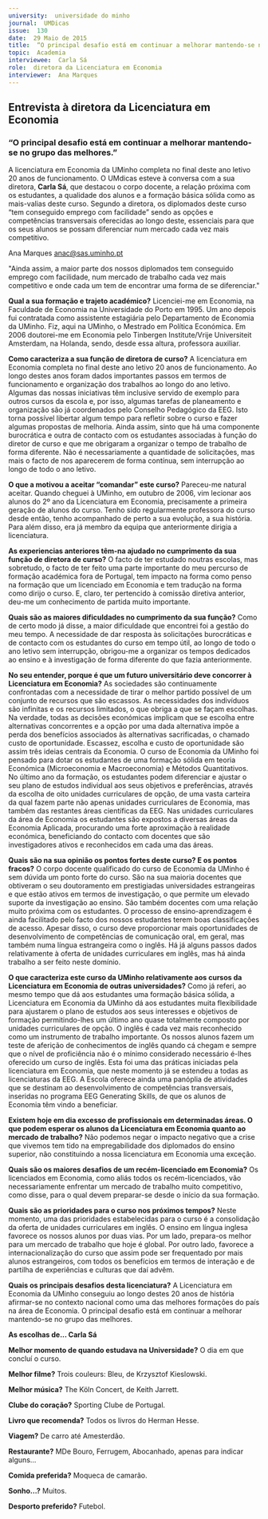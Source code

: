 ```yaml
---
university:  universidade do minho
journal:  UMDicas
issue:  130
date:  29 Maio de 2015
title:  “O principal desafio está em continuar a melhorar mantendo-se no grupo das melhores.”
topic:  Academia
interviewee:  Carla Sá
role:  diretora da Licenciatura em Economia
interviewer:  Ana Marques
---
```

 

 ## Entrevista à diretora da Licenciatura em Economia 

 ### “O principal desafio está em continuar a melhorar mantendo-se no grupo das melhores.”

 A licenciatura em Economia da UMinho completa no final deste ano letivo 20 anos de funcionamento.
 O UMdicas esteve à conversa com a sua diretora, **Carla Sá**, que destacou o corpo docente, a relação próxima com os estudantes, a qualidade dos alunos e a formação básica sólida como as mais-valias deste curso. Segundo a diretora, os diplomados deste curso “tem conseguido emprego com facilidade” sendo as opções e competências transversais oferecidas ao longo deste, essenciais para que os seus alunos se possam diferenciar num mercado cada vez mais competitivo.

 Ana Marques 
 anac@sas.uminho.pt 

 "Ainda assim, a maior parte dos nossos diplomados tem conseguido emprego com facilidade, num mercado de trabalho cada vez mais competitivo e onde cada um tem de encontrar uma forma de se diferenciar."

 **Qual a sua formação e trajeto académico?**
 Licenciei-me em Economia, na Faculdade de Economia na Universidade do Porto em 1995. Um ano depois fui contratada como assistente estagiária pelo Departamento de Economia da UMinho. Fiz, aqui na UMinho, o Mestrado em Política Económica. Em 2006 doutorei-me em Economia pelo Tinbergen Institute/Vrije Universiteit Amsterdam, na Holanda, sendo, desde essa altura, professora auxiliar.

 **Como caracteriza a sua função de diretora de curso?**
 A licenciatura em Economia completa no final deste ano letivo 20 anos de funcionamento. Ao longo destes anos foram dados importantes passos em termos de funcionamento e organização dos trabalhos ao longo do ano letivo. Algumas das nossas iniciativas têm inclusive servido de exemplo para outros cursos da escola e, por isso, algumas tarefas de planeamento e organização são já coordenados pelo Conselho Pedagógico da EEG. Isto torna possível libertar algum tempo para refletir sobre o curso e fazer algumas propostas de melhoria.
 Ainda assim, sinto que há uma componente burocrática e outra de contacto com os estudantes associadas à função do diretor de curso e que me obrigaram a organizar o tempo de trabalho de forma diferente. Não é necessariamente a quantidade de solicitações, mas mais o facto de nos aparecerem de forma contínua, sem interrupção ao longo de todo o ano letivo.

 **O que a motivou a aceitar “comandar” este curso?**
 Pareceu-me natural aceitar. Quando cheguei à UMinho, em outubro de 2006, vim lecionar aos alunos do 2º ano da Licenciatura em Economia, precisamente a primeira geração de alunos do curso. Tenho sido regularmente professora do curso desde então, tenho acompanhado de perto a sua evolução, a sua história. Para além disso, era já membro da equipa que anteriormente dirigia a licenciatura.

 **As experiencias anteriores têm-na ajudado no cumprimento da sua função de diretora de curso?**
 O facto de ter estudado noutras escolas, mas sobretudo, o facto de ter feito uma parte importante do meu percurso de formação académica fora de Portugal, tem impacto na forma como penso na formação que um licenciado em Economia e tem tradução na forma como dirijo o curso. E, claro, ter pertencido à comissão diretiva anterior, deu-me um conhecimento de partida muito importante.

 **Quais são as maiores dificuldades no cumprimento da sua função?**
 Como de certo modo já disse, a maior dificuldade que encontrei foi a gestão do meu tempo. A necessidade de dar resposta às solicitações burocráticas e de contacto com os estudantes do curso em tempo útil, ao longo de todo o ano letivo sem interrupção, obrigou-me a organizar os tempos dedicados ao ensino e à investigação de forma diferente do que fazia anteriormente.

 **No seu entender, porque é que um futuro universitário deve concorrer à Licenciatura em Economia?**
 As sociedades são continuamente confrontadas com a necessidade de tirar o melhor partido possível de um conjunto de recursos que são escassos.
 As necessidades dos indivíduos são infinitas e os recursos limitados, o que obriga a que se façam escolhas. Na verdade, todas as decisões económicas implicam que se escolha entre alternativas concorrentes e a opção por uma dada alternativa impõe a perda dos benefícios associados às alternativas sacrificadas, o chamado custo de oportunidade. Escassez, escolha e custo de oportunidade são assim três ideias centrais da Economia.
 O curso de Economia da UMinho foi pensado para dotar os estudantes de uma formação sólida em teoria Económica (Microeconomia e Macroeconomia) e Métodos Quantitativos. No último ano da formação, os estudantes podem diferenciar e ajustar o seu plano de estudos individual aos seus objetivos e preferências, através da escolha de oito unidades curriculares de opção, de uma vasta carteira da qual fazem parte não apenas unidades curriculares de Economia, mas também das restantes áreas científicas da EEG. Nas unidades curriculares da área de Economia os estudantes são expostos a diversas áreas da Economia Aplicada, procurando uma forte aproximação à realidade económica, beneficiando do contacto com docentes que são investigadores ativos e reconhecidos em cada uma das áreas.

 **Quais são na sua opinião os pontos fortes deste curso? E os pontos fracos?**
 O corpo docente qualificado do curso de Economia da UMinho é sem dúvida um ponto forte do curso. São na sua maioria docentes que obtiveram o 
 seu doutoramento em prestigiadas universidades estrangeiras e que estão ativos em termos de investigação, o que permite um elevado suporte da investigação ao ensino. São também docentes com uma relação muito próxima com os estudantes. O processo de ensino-aprendizagem é ainda facilitado pelo facto dos nossos estudantes terem boas classificações de acesso.
 Apesar disso, o curso deve proporcionar mais oportunidades de desenvolvimento de competências de comunicação oral, em geral, mas também numa língua estrangeira como o inglês. Há já alguns passos dados relativamente à oferta de unidades curriculares em inglês, mas há ainda trabalho a ser feito neste domínio.

 **O que caracteriza este curso da UMinho relativamente aos cursos da Licenciatura em Economia de outras universidades?**
 Como já referi, ao mesmo tempo que dá aos estudantes uma formação básica sólida, a Licenciatura em Economia da UMinho dá aos estudantes muita flexibilidade para ajustarem o plano de estudos aos seus interesses e objetivos de formação permitindo-lhes um último ano quase totalmente composto por unidades curriculares de opção.
 O inglês é cada vez mais reconhecido como um instrumento de trabalho importante. Os nossos alunos fazem um teste de aferição de conhecimentos de inglês quando cá chegam e sempre que o nível de proficiência não é o mínimo considerado necessário é-lhes oferecido um curso de inglês. Esta foi uma das práticas iniciadas pela licenciatura em Economia, que neste momento já se estendeu a todas as licenciaturas da EEG. A Escola oferece ainda uma panóplia de atividades que se destinam ao desenvolvimento de competências transversais, inseridas no programa EEG Generating Skills, de que os alunos de Economia têm vindo a beneficiar.

 **Existem hoje em dia excesso de profissionais em determinadas áreas. O que podem esperar os alunos da Licenciatura em Economia quanto ao mercado de trabalho?**
 Não podemos negar o impacto negativo que a crise que vivemos tem tido na empregabilidade dos diplomados do ensino superior, não constituindo a nossa licenciatura em Economia uma exceção.

 **Quais são os maiores desafios de um recém-licenciado em Economia?**
 Os licenciados em Economia, como aliás todos os recém-licenciados, vão necessariamente enfrentar um mercado de trabalho muito competitivo, como disse, para o qual devem preparar-se desde o início da sua formação.

 **Quais são as prioridades para o curso nos próximos tempos?**
 Neste momento, uma das prioridades estabelecidas para o curso é a consolidação da oferta de unidades curriculares em inglês. O ensino em língua inglesa favorece os nossos alunos por duas vias.
 Por um lado, prepara-os melhor para um mercado de trabalho que hoje é global. Por outro lado, favorece a internacionalização do curso que assim pode ser frequentado por mais alunos estrangeiros, com todos os benefícios em termos de interação e de partilha de experiências e culturas que daí advêm.

 **Quais os principais desafios desta licenciatura?**
 A Licenciatura em Economia da UMinho conseguiu ao longo destes 20 anos de história afirmar-se no contexto nacional como uma das melhores formações do país na área de Economia. O principal desafio está em continuar a melhorar mantendo-se no grupo das melhores.


 **As escolhas de...  Carla Sá** 
 
 **Melhor momento de quando estudava na Universidade?**
 O dia em que concluí o curso.

 **Melhor filme?**
 Trois couleurs: Bleu, de Krzysztof Kieslowski.

 **Melhor música?**
 The Köln Concert, de Keith Jarrett.

 **Clube do coração?**
 Sporting Clube de Portugal.

 **Livro que recomenda?**
 Todos os livros do Herman Hesse.

 **Viagem?**
 De carro até Amesterdão.

 **Restaurante?**
 MDe Bouro, Ferrugem, Abocanhado, apenas para indicar alguns...

 **Comida preferida?**
 Moqueca de camarão.

 **Sonho…?**
 Muitos.

 **Desporto preferido?**
 Futebol.


